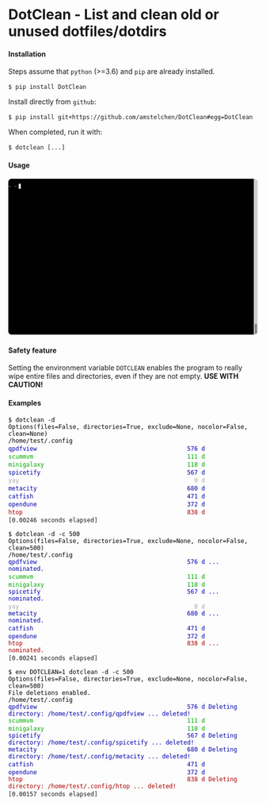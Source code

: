 # DotClean - List and clean old or unused dotfiles/dotdirs

#### Installation

Steps assume that `python` (>=3.6) and `pip` are already installed.


    $ pip install DotClean

Install directly from ``github``:


    $ pip install git+https://github.com/amstelchen/DotClean#egg=DotClean

When completed, run it with:

    $ dotclean [...]

#### Usage

![demo](./images/demo.gif)

#### Safety feature

Setting the environment variable `DOTCLEAN` enables the program to really wipe entire files and directories, even if they are not empty. __USE WITH CAUTION!__

<style type="text/css">
pre { white-space: pre-wrap; }
.ef0,.f0 { color: #000000; } .eb0,.b0 { background-color: #000000; }
.ef1,.f1 { color: #AA0000; } .eb1,.b1 { background-color: #AA0000; }
.ef2,.f2 { color: #00AA00; } .eb2,.b2 { background-color: #00AA00; }
.ef3,.f3 { color: #AA5500; } .eb3,.b3 { background-color: #AA5500; }
.ef4,.f4 { color: #0000AA; } .eb4,.b4 { background-color: #0000AA; }
.ef5,.f5 { color: #AA00AA; } .eb5,.b5 { background-color: #AA00AA; }
.ef6,.f6 { color: #00AAAA; } .eb6,.b6 { background-color: #00AAAA; }
.ef7,.f7 { color: #AAAAAA; } .eb7,.b7 { background-color: #AAAAAA; }

.f9 { color: #000000; }
.b9 { background-color: #000000; }
.f9 > .bold,.bold > .f9, body.f9 > pre > .bold {
  /* Bold is heavy black on white, or bright white
     depending on the default background */
  color: #000000;
  font-weight: bold;
}
.reverse {
  /* CSS does not support swapping fg and bg colours unfortunately,
     so just hardcode something that will look OK on all backgrounds. */
  color: #000000; background-color: #AAAAAA;
}
.underline { text-decoration: underline; }
.line-through { text-decoration: line-through; }
.blink { text-decoration: blink; }

span { display: inline-block; font-size: 12px; }
</style>
</head>

#### Examples

<pre>
<span class="f0">$ dotclean -d
Options(files=False, directories=True, exclude=None, nocolor=False, clean=None)
/home/test/.config</span>
<span class="f4">qpdfview                                          576 d</span>
<span class="f4"><span class="f2">scummvm                                           111 d</span></span>
<span class="f4"><span class="f2"><span class="f2">minigalaxy                                        118 d</span></span></span>
<span class="f4"><span class="f2"><span class="f2"><span class="f4">spicetify                                         567 d</span></span></span></span>
<span class="f4"><span class="f2"><span class="f2"><span class="f4"><span class="f7">yay                                                 0 d</span></span></span></span></span>
<span class="f4"><span class="f2"><span class="f2"><span class="f4"><span class="f7"><span class="f4">metacity                                          680 d</span></span></span></span></span></span>
<span class="f4"><span class="f2"><span class="f2"><span class="f4"><span class="f7"><span class="f4"><span class="f4">catfish                                           471 d</span></span></span></span></span></span></span>
<span class="f4"><span class="f2"><span class="f2"><span class="f4"><span class="f7"><span class="f4"><span class="f4"><span class="f4">opendune                                          372 d</span></span></span></span></span></span></span></span>
<span class="f4"><span class="f2"><span class="f2"><span class="f4"><span class="f7"><span class="f4"><span class="f4"><span class="f4"><span class="f1"><span class="bold">htop                                              838 d</span></span></span></span></span></span></span></span></span></span>
<span>[0.00246 seconds elapsed]</span>
</pre>

<pre>
<span class="f0">$ dotclean -d -c 500
Options(files=False, directories=True, exclude=None, nocolor=False, clean=500)
/home/test/.config</span>
<span class="f4">qpdfview                                          576 d ... nominated.</span>
<span class="f4"><span class="f2">scummvm                                           111 d</span></span>
<span class="f4"><span class="f2"><span class="f2">minigalaxy                                        118 d</span></span></span>
<span class="f4"><span class="f2"><span class="f2"><span class="f4">spicetify                                         567 d ... nominated.</span></span></span></span>
<span class="f4"><span class="f2"><span class="f2"><span class="f4"><span class="f7">yay                                                 0 d</span></span></span></span></span>
<span class="f4"><span class="f2"><span class="f2"><span class="f4"><span class="f7"><span class="f4">metacity                                          680 d ... nominated.</span></span></span></span></span></span>
<span class="f4"><span class="f2"><span class="f2"><span class="f4"><span class="f7"><span class="f4"><span class="f4">catfish                                           471 d</span></span></span></span></span></span></span>
<span class="f4"><span class="f2"><span class="f2"><span class="f4"><span class="f7"><span class="f4"><span class="f4"><span class="f4">opendune                                          372 d</span></span></span></span></span></span></span></span>
<span class="f4"><span class="f2"><span class="f2"><span class="f4"><span class="f7"><span class="f4"><span class="f4"><span class="f4"><span class="f1"><span class="bold">htop                                              838 d ... nominated.</span></span></span></span></span></span></span></span></span></span>
<span>[0.00241 seconds elapsed]</span>
</pre>

<pre>
<span class="f0">$ env DOTCLEAN=1 dotclean -d -c 500
Options(files=False, directories=True, exclude=None, nocolor=False, clean=500)
File deletions enabled.
/home/test/.config</span>
<span class="f4">qpdfview                                          576 d Deleting directory: /home/test/.config/qpdfview ... deleted!
<span class="f2">scummvm                                           111 d</span></span>
<span class="f4"><span class="f2"><span class="f2">minigalaxy                                        118 d</span></span></span>
<span class="f4"><span class="f2"><span class="f2"><span class="f4">spicetify                                         567 d Deleting directory: /home/test/.config/spicetify ... deleted!
<span class="f4">metacity                                          680 d Deleting directory: /home/test/.config/metacity ... deleted!</span></span></span></span></span>
<span class="f4"><span class="f2"><span class="f2"><span class="f4"><span class="f4"><span class="f4">catfish                                           471 d</span></span></span></span></span></span>
<span class="f4"><span class="f2"><span class="f2"><span class="f4"><span class="f4"><span class="f4"><span class="f4">opendune                                          372 d</span></span></span></span></span></span></span>
<span class="f4"><span class="f2"><span class="f2"><span class="f4"><span class="f4"><span class="f4"><span class="f4"><span class="f1"><span class="bold">htop                                              838 d Deleting directory: /home/test/.config/htop ... deleted!</span></span></span></span></span></span></span></span></span>
<span>[0.00157 seconds elapsed]</span>
</pre>